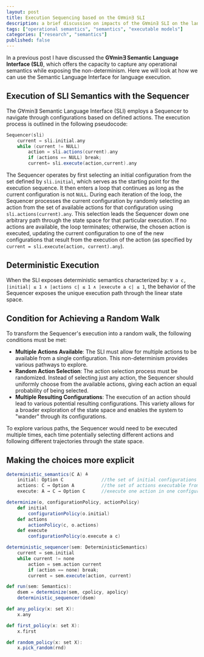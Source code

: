 ```yaml
---
layout: post
title: Execution Sequencing based on the G∀min∃ SLI
description: a brief discussion on impacts of the G∀min∃ SLI on the language execution
tags: ["operational semantics", "semantics", "executable models"]
categories: ["research", "semantics"]
published: false
---
```


In a previous post I have discussed the **G∀min∃ Semantic Language Interface (SLI)**, which offers the capacity to capture any operational semantics while exposing the non-determinism. Here we will look at how we can use the Semantic Language Interface for language execution.

## Execution of SLI Semantics with the Sequencer

The G∀min∃ Semantic Language Interface (SLI) employs a Sequencer to navigate through configurations based on defined actions. The execution process is outlined in the following pseudocode:

```scala
Sequencer(sli)
    current = sli.initial.any
    while (current != NULL)
        action = sli.actions(current).any
        if (actions == NULL) break;
        current= sli.execute(action,current).any
```

The Sequencer operates by first selecting an initial configuration from the set defined by ```sli.initial```, which serves as the starting point for the execution sequence. It then enters a loop that continues as long as the current configuration is not ```NULL```. During each iteration of the loop, the Sequencer processes the current configuration by randomly selecting an action from the set of available actions for that configuration using ```sli.actions(current).any```. This selection leads the Sequencer down one arbitrary path through the state space for that particular execution. If no actions are available, the loop terminates; otherwise, the chosen action is executed, updating the current configuration to one of the new configurations that result from the execution of the action (as specified by ```current = sli.execute(action, current).any```). 

## Deterministic Execution

When the SLI exposes deterministic semantics characterized by: ```∀ a c, |initial| ≤ 1 ∧ |actions c| ≤ 1 ∧ |execute a c| ≤ 1```, the behavior of the Sequencer exposes the unique execution path through the linear state space.

## Condition for Achieving a Random Walk

To transform the Sequencer's execution into a random walk, the following conditions must be met:
- **Multiple Actions Available**: The SLI must allow for multiple actions to be available from a single configuration. This non-determinism provides various pathways to explore.
- **Random Action Selection**: The action selection process must be randomized. Instead of selecting just any action, the Sequencer should uniformly choose from the available actions, giving each action an equal probability of being selected.
- **Multiple Resulting Configurations**: The execution of an action should lead to various potential resulting configurations. This variety allows for a broader exploration of the state space and enables the system to "wander" through its configurations.

To explore various paths, the Sequencer would need to be executed multiple times, each time potentially selecting different actions and following different trajectories through the state space.

## Making the choices more explicit

```scala
deterministic_semantics(C A) ≜
    initial: Option C              //the set of initial configurations
    actions: C → Option A          //the set of actions executable from a configuration
    execute: A → C → Option C      //execute one action in one configuration
```

```scala
determinize(o, configurationPolicy, actionPolicy) 
    def initial 
        configurationPolicy(o.initial)
    def actions
        actionPolicy(c, o.actions)
    def execute
        configurationPolicy(o.execute a c)
```

```scala
deterministic_sequencer(sem: DeterministicSemantics)
    current = sem.initial
    while current != none
        action = sem.action current
        if (action == none) break;
        current = sem.execute(action, current)
```

```scala
def run(sem: Semantics):
    dsem = determinize(sem, cpolicy, apolicy)
    deterministic_sequencer(dsem)
```

```scala
def any_policy(x: set X):
    x.any

def first_policy(x: set X):
    x.first

def random_policy(x: set X):
    x.pick_random(rnd)
```